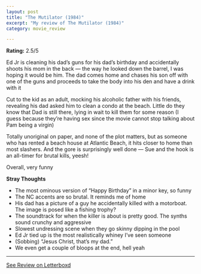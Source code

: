 ```yaml
---
layout: post
title: "The Mutilator (1984)"
excerpt: "My review of The Mutilator (1984)"
category: movie_review

---
```


**Rating:** 2.5/5

Ed Jr is cleaning his dad’s guns for his dad’s birthday and accidentally shoots his mom in the back — the way he looked down the barrel, I was hoping it would be him. The dad comes home and chases his son off with one of the guns and proceeds to take the body into his den and have a drink with it

Cut to the kid as an adult, mocking his alcoholic father with his friends, revealing his dad asked him to clean a condo at the beach. Little do they know that Dad is still there, lying in wait to kill them for some reason (I guess because they’re having sex since the movie cannot stop talking about Pam being a virgin)

Totally unoriginal on paper, and none of the plot matters, but as someone who has rented a beach house at Atlantic Beach, it hits closer to home than most slashers. And the gore is surprisingly well done — Sue and the hook is an all-timer for brutal kills, yeesh!

Overall, very funny

<b>Stray Thoughts</b>
* The most ominous version of “Happy Birthday” in a minor key, so funny
* The NC accents are so brutal. It reminds me of home
* His dad has a picture of a guy he accidentally killed with a motorboat. The image is posed like a fishing trophy?
* The soundtrack for when the killer is about is pretty good. The synths sound crunchy and aggressive
* Slowest undressing scene when they go skinny dipping in the pool
* Ed Jr tied up is the most realistically whiney I’ve seen someone 
* (Sobbing) “Jesus Christ, that’s my dad.”
* We even get a couple of bloops at the end, hell yeah

<hr>

[See Review on Letterboxd](https://boxd.it/4hT3hp)
